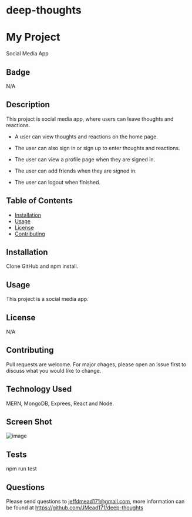 # deep-thoughts

# My Project
Social Media App
  

## Badge
N/A


## Description
This project is social media app, where users can leave thoughts and reactions.

- A user can view thoughts and reactions on the home page.

- The user can also sign in or sign up to enter thoughts and reactions.

- The user can view a profile page when they are signed in.

- The user can add friends when they are signed in.

- The user can logout when finished.


  
## Table of Contents
  
  * [Installation](#installation)
  * [Usage](#usage)
  * [License](#license)
  * [Contributing](#contributing)
  

## Installation
Clone GitHub and npm install.
  
  
## Usage 
This project is a social media app.


## License
N/A 
  

## Contributing
Pull requests are welcome. For major chages, please open an issue first to discuss what you would like to change.
  

## Technology Used
MERN, MongoDB, Exprees, React and Node.


## Screen Shot
![image](https://user-images.githubusercontent.com/64744763/99559942-50f38500-2993-11eb-9adf-d0280af4b7ea.png)


## Tests
npm run test

  
## Questions
Please send questions to jeffdmead171@gmail.com, more information can be found at https://github.com/JMead171/deep-thoughts